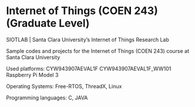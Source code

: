 # Internet of Things (COEN 243) (Graduate Level)

SIOTLAB | Santa Clara University’s Internet of Things Research Lab

Sample codes and projects for the Internet of Things (COEN 243) course at Santa Clara University

Used platforms:
CYW943907AEVAL1F
CYW943907AEVAL1F_WW101
Raspberry Pi Model 3

Operating Systems: Free-RTOS, ThreadX, Linux

Programming languages: C, JAVA
